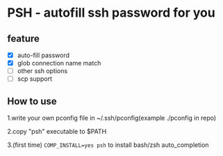 # PSH - autofill ssh password for you

## feature
 - [x] auto-fill password
 - [x] glob connection name match
 - [ ] other ssh options
 - [ ] scp support

## How to use

1.write your own pconfig file in ~/.ssh/pconfig(example ./pconfig in repo)

2.copy "psh" executable to $PATH

3.(first time) `COMP_INSTALL=yes psh` to install bash/zsh auto_completion
